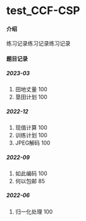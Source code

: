 # test_CCF-CSP

#### 介绍
练习记录练习记录练习记录



#### 题目记录

##### 2023-03
1. 田地丈量 100
2. 垦田计划 100

##### 2022-12
1. 现值计算 100
2. 训练计划 100
3. JPEG解码 100

##### 2022-09
1. 如此编码 100
2. 何以包邮 85

##### 2022-06
1. 归一化处理 100
